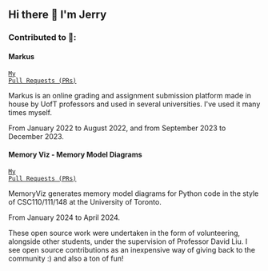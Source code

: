 ## Hi there 👋 I'm Jerry 
<!-- <code><img height="80" src="https://user-images.githubusercontent.com/67441706/153996107-36686c41-99b6-40e4-9898-495c4f2f0e4b.png"></code> -->

### **Contributed to** :construction_worker::

#### Markus

<code><a href="https://github.com/pulls?q=is%3Apr+author%3ATheTallJerry+user%3AMarkUsProject">My Pull Requests (PRs)</a></code>

Markus is an online grading and assignment submission platform made in house by UofT professors and used in several universities. I've used it many times myself. 

From January 2022 to August 2022, and from September 2023 to December 2023.

#### Memory Viz - Memory Model Diagrams

<code><a href="https://github.com/pulls?q=is%3Apr+author%3ATheTallJerry+user%3Adavid-yz-liu">My Pull Requests (PRs)</a></code>

MemoryViz generates memory model diagrams for Python code in the style of CSC110/111/148 at the University of Toronto. 

From January 2024 to April 2024.

These open source work were undertaken in the form of volunteering, alongside other students, under the supervision of Professor David Liu. I see open source contributions as an inexpensive way of giving back to the community :) and also a ton of fun! 
